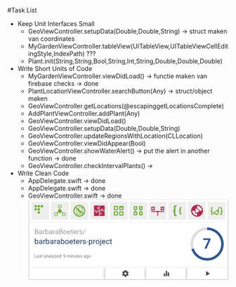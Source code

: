 #Task List
- Keep Unit Interfaces Small
    - GeoViewController.setupData(Double,Double,String) -> struct maken van coordinates
    - MyGardenViewController.tableView(UITableView,UITableViewCellEditingStyle,IndexPath) ???
    - Plant.init(String,String,Bool,String,Int,String,Double,Double,Double)
- Write Short Units of Code
    - MyGardenViewController.viewDidLoad() -> functie maken van firebase checks -> done
    - PlantLocationViewController.searchButton(Any) -> struct/object maken
    - GeoViewController.getLocations(@escapinggetLocationsComplete)
    - AddPlantViewController.addPlant(Any)
    - GeoViewController.viewDidLoad()
    - GeoViewController.setupData(Double,Double,String)
    - GeoViewController.updateRegionsWithLocation(CLLocation)
    - GeoViewController.viewDidAppear(Bool)
    - GeoViewController.showWaterAlert() -> put the alert in another function -> done
    - GeoViewController.checkIntervalPlants() ->
- Write Clean Code
    - AppDelegate.swift -> done
    - AppDelegate.swift -> done
    - GeoViewController.swift -> done
![alt tag](https://github.com/barbaraboeters/barbaraboeters-project/blob/master/doc/BetterCodeHub.png)
